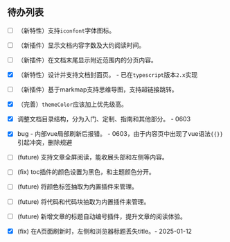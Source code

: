 ## 待办列表
- [ ] （新特性）支持`iconfont`字体图标。
- [ ] （新插件）显示文档内容字数及大约阅读时间。
- [ ] （新插件）在文档末尾显示附近范围内的分页内容。
- [x] （新特性）设计并支持文档封面页。 - 已在`typescript`版本`2.x`实现
- [ ] （新插件）基于markmap支持思维导图，支持超链接跳转。
- [x] （完善）`themeColor`应该加上优先级高。
- [x] 调整文档目录结构，分为入门、定制、指南和其他部分。 - 0603
- [x] bug - 内部vue局部刷新后报错。 - 0603，由于内容页中出现了vue语法`{{}}`引起冲突，删除规避
- [ ] (future) 支持文章全屏阅读，能收展头部和左侧等内容。
- [ ] (fix) toc插件的颜色设置为黑色，和主题颜色分开。
- [ ] (future) 将颜色标签抽取为内置插件来管理。
- [ ] (future) 将代码和代码块抽取为内置插件来管理。
- [ ] (future) 新增文章的标题自动编号插件，提升文章的阅读体验。
- [x] (fix) 在A页面刷新时，左侧和浏览器标题丢失title。- 2025-01-12
  